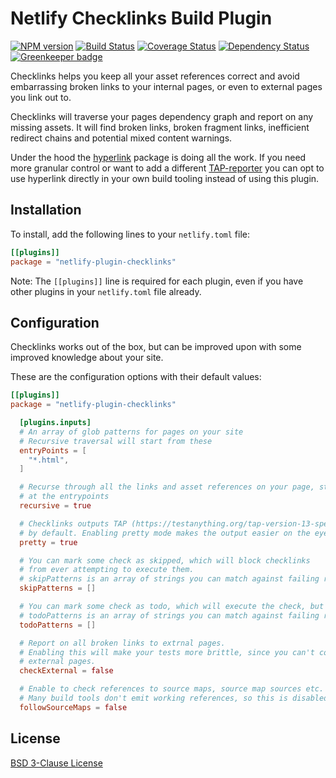 # Netlify Checklinks Build Plugin

[![NPM version](https://badge.fury.io/js/netlify-plugin-checklinks.svg)](http://badge.fury.io/js/netlify-plugin-checklinks)
[![Build Status](https://travis-ci.org/Munter/netlify-plugin-checklinks.svg?branch=master)](https://travis-ci.org/Munter/netlify-plugin-checklinks)
[![Coverage Status](https://img.shields.io/coveralls/Munter/netlify-plugin-checklinks.svg)](https://coveralls.io/r/Munter/netlify-plugin-checklinks?branch=master)
[![Dependency Status](https://david-dm.org/Munter/netlify-plugin-checklinks.svg)](https://david-dm.org/Munter/netlify-plugin-checklinks) [![Greenkeeper badge](https://badges.greenkeeper.io/Munter/netlify-plugin-checklinks.svg)](https://greenkeeper.io/)

Checklinks helps you keep all your asset references correct and avoid embarrassing broken links to your internal pages, or even to external pages you link out to.

Checklinks will traverse your pages dependency graph and report on any missing assets. It will find broken links, broken fragment links, inefficient redirect chains and potential mixed content warnings.

Under the hood the [hyperlink](https://www.npmjs.com/package/hyperlink) package is doing all the work. If you
need more granular control or want to add a different [TAP-reporter](https://www.npmjs.com/search?q=tap%20reporter) you can opt to use hyperlink directly in your own build tooling instead of using this plugin.

## Installation

To install, add the following lines to your `netlify.toml` file:

```toml
[[plugins]]
package = "netlify-plugin-checklinks"
```

Note: The `[[plugins]]` line is required for each plugin, even if you have other plugins in your `netlify.toml` file already.

## Configuration

Checklinks works out of the box, but can be improved upon with some improved knowledge about your site.

These are the configuration options with their default values:

```toml
[[plugins]]
package = "netlify-plugin-checklinks"

  [plugins.inputs]
  # An array of glob patterns for pages on your site
  # Recursive traversal will start from these
  entryPoints = [
    "*.html",
  ]

  # Recurse through all the links and asset references on your page, starting
  # at the entrypoints
  recursive = true

  # Checklinks outputs TAP (https://testanything.org/tap-version-13-specification.html)
  # by default. Enabling pretty mode makes the output easier on the eyes.
  pretty = true

  # You can mark some check as skipped, which will block checklinks
  # from ever attempting to execute them.
  # skipPatterns is an array of strings you can match against failing reports
  skipPatterns = []

  # You can mark some check as todo, which will execute the check, but allow failures.
  # todoPatterns is an array of strings you can match against failing reports
  todoPatterns = []

  # Report on all broken links to extrnal pages.
  # Enabling this will make your tests more brittle, since you can't control
  # external pages.
  checkExternal = false

  # Enable to check references to source maps, source map sources etc.
  # Many build tools don't emit working references, so this is disabled by default
  followSourceMaps = false
```

## License

[BSD 3-Clause License](<https://tldrlegal.com/license/bsd-3-clause-license-(revised)>)
